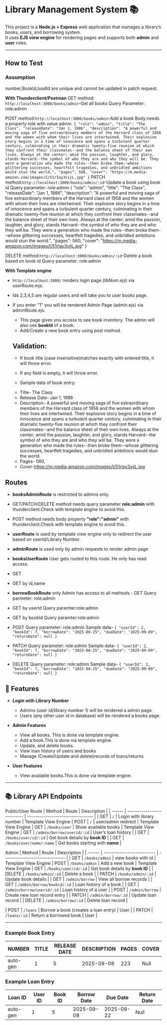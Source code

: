 # Library Management System 📚

This project is a **Node.js + Express** web application that manages a library’s books, users, and borrowing system.  
It uses **EJS view engine** for rendering pages and supports both **admin** and **user** roles.

---
## How to Test

### Assumption
number,BookId,loadId are unique and cannot be updated in patch request.

**With Thunderclient/Postman**
GET method: `http://localhost:3000/books/admin`-Get all books
Query Parameter: role:admin

POST method:`http://localhost:3000/books/admin`-Add a book
Body:needs a property role with value admin.
`{
     "role": "admin",
     "title": "The Class",
     "releaseDate": "Jan 1, 1986",
     "description": "A powerful and moving saga of five extraordinary members of the Harvard class of 1958 and the women with whom their lives are intertwined. Their explosive story begins in a time of innocence and spans a turbulent quarter century, culminating in their dramatic twenty-five reunion at which they confront their classmates--and the balance sheet of their own lives. Always at the center; amid the passion, laughter, and glory, stands Harvard--the symbol of who they are and who they will be. They were a generation who made the rules--then broke them--whose glittering successes, heartfelt tragedies, and unbridled ambitions would stun the world.",
     "pages": 560,
     "cover": "https://m.media-amazon.com/images/I/51rIay3vijL.jpg"
    }`
PATCH method:`http://localhost:3000/books/admin/:id`-Update a book using book id
Query parameter: role:admin
{
     "role": "admin",
     "title": "The Class",
     "releaseDate": "Jan 1, 1986",
     "description": "A powerful and moving saga of five extraordinary members of the Harvard class of 1958 and the women with whom their lives are intertwined. Their explosive story begins in a time of innocence and spans a turbulent quarter century, culminating in their dramatic twenty-five reunion at which they confront their classmates--and the balance sheet of their own lives. Always at the center; amid the passion, laughter, and glory, stands Harvard--the symbol of who they are and who they will be. They were a generation who made the rules--then broke them--whose glittering successes, heartfelt tragedies, and unbridled ambitions would stun the world.",
     "pages": 560,
     "cover": "https://m.media-amazon.com/images/I/51rIay3vijL.jpg"
    }

DELETE method:`http://localhost:3000/books/admin/:id`-Delete a book based on book id
Query parameter: role:admin


**With Template engine**
- `http://localhost:3000/` renders login page (libNum.ejs) via userRoute.mjs. 
- Ids 2,3,4,5 are regular users and will take you to user books page.
- If you enter "1" you will be rendered Admin Page (admin.ejs) via adminRoute.ejs.

    - This page gives you access to see book inventory. The admin will also see **bookId** of a book.
    - Add/Create a new book entry using post method.
    ## Validation: 
    - If book title (case insensitive)matches exactly with entered title, it will throw error.
    - If any field is empty, it will throw error.

    - Sample data of book entry:

    * Title- The Class
    * Release Date- Jan 1, 1986
    * Description- A powerful and moving saga of five extraordinary members of the Harvard class of 1958 and the women with whom their lives are intertwined. Their explosive story begins in a time of innocence and spans a turbulent quarter century, culminating in their dramatic twenty-five reunion at which they confront their classmates--and the balance sheet of their own lives. Always at the center; amid the passion, laughter, and glory, stands Harvard--the symbol of who they are and who they will be. They were a generation who made the rules--then broke them--whose glittering successes, heartfelt tragedies, and unbridled ambitions would stun the world.
    * Pages- 560,
    * Cover-https://m.media-amazon.com/images/I/51rIay3vijL.jpg



## Routes
- **booksAdminRoute** is restricted to admins only.
- GET/PATCH/DELETE method needs query parameter **role:admin** with thunderclient.Check with template engine to avoid this.
- POST method needs body property **"role":"admin"** with thunderclient.Check with template engine to avoid this.

- **userRoute** is used by template view engine only to redirect the user based on userId/Library Number.
- **adminRoute** is used only by admin requests to render admin page
- **booksUserRoute** User gets routed to this route. He only has read access.
- GET
- GET by id,name
- **borrowBookRoute** only Admin has access to all methods - GET
Query parmeter: role:admin
- GET by userId
Query paramter:role:admin
- GET by bookId
Query paramter:role:admin

- POST
Query parameter: role:admin
    Sample data-
`{
    "userId": 2,
    "bookId": 7,
    "borrowDate": "2025-08-25",
    "dueDate": "2025-09-09",
    "returnDate": null
  }`

- PATCH
Query parameter: role:admin
    Sample data-
`{
    "userId": 2,
    "bookId": 7,
    "borrowDate": "2025-08-25",
    "dueDate": "2025-09-09",
    "returnDate": null
  }`

- DELETE
Query parameter: role:admin
    Sample data-
`{
    "userId": 2,
    "bookId": 7,
    "borrowDate": "2025-08-25",
    "dueDate": "2025-09-09",
    "returnDate": null
  }`

## 🚀 Features

- **Login with Library Number**  
  - Admins (user id/library number 1) will be rendered a admin page. 
  - Users (any other user id in database) will be rendered a books page.  

- **Admin Features**
  - View all books. This is done via template engine.
  - Add a book.This is done via template engine.
  - Update, and delete books.
  - View loan history of users and books
  - Manage (Create/Update and delete)records of loans/returns 

- **User Features**
  - View available books.This is done via template engine.
  
---

## 📚 Library API Endpoints


Public/User Route
| Method | Route                      | Description                       |
| ------ | -------------------------- | --------------------------------- |
| GET    | `/`                        | Login with library number         | Template View Engine
| POST   | `/`                        | user/admin redirect               | Template View Engine
| GET    | `/books/user`              | Show available books              | Template View Engine
| GET    | `/admin/borrow/userid/:id` | User’s loan history               |
| GET    | `/books/user/id/:id`       | Get book details by **book ID**   | 
| GET    | `/books/user/name/:name`   |  Get books starting with **name** |  

Admin
| Method | Route                      | Description                     |
| ------ | -------------------------- | ------------------------------- |
| GET    | `/books/admin`             | view books with id              | Template View Engine
| POST   | `/books/admin`             | Add a new book                  | Template View Engine
| GET    | `/books/user/id/:id`       | Get book details by **book ID** | 
| DELETE | `/books/admin/:id`         | Delete a book                   |
| PATCH  | `/books/admin/:id`         | Update book details             |
| GET    | `/admin/borrow`            | View all borrow records         |
| GET    | `/admin/borrow/bookid/:id` | Loan history of a book          |
| GET    | `/admin/borrow/userid/:id` | Loan history of a user          |
| POST   | `/admin/borrow`            | Create new loan record entry    |
| PATCH  | `/admin/borrow/:id`        | Update loan record              |
| DELETE | `/admin/borrow/:id`        | Delete loan record              |

| POST   | `/loans`                | Borrow a book (creates a loan entry)          | User        |
| PATCH  | `/loans/:id`            | Return a borrowed book                        | User        |

---
### Example Book Entry
| NUMBER | TITLE   | RELEASE DATE | DESCRIPTION| PAGES   | COVER |
|---------|---------|---------     |-------------|------------|-------------|
| auto-gen| 1       | 5            | 2025-09-08  | 223    | Null        |

### Example Loan Entry
| Loan ID | User ID | Book ID | Borrow Date | Due Date   | Return Date |
|---------|---------|---------|-------------|------------|-------------|
| auto-gen| 1       | 5       | 2025-09-08  | 2025-09-22 | Null        |




